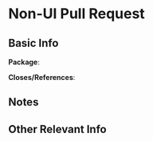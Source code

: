 # Non-UI Pull Request

## Basic Info

<!-- "web", "admin", "ui", etc. -->
**Package**:
<!-- Please include at least 1 ticket number which this pull request addresses -->
**Closes/References**: 

## Notes

<!-- Any notes about how the change was implemented that would be relevant to the reviewer -->

## Other Relevant Info

<!-- Any other information that does not necessarily belong to any other section? -->

